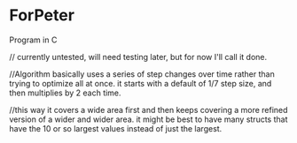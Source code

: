 # ForPeter

Program in C

// currently untested, will need testing later, but for now I'll call it done. 

//Algorithm basically uses a series of step changes over time rather than trying to optimize all at once. it starts with a default of 1/7 step size, and then multiplies by 2 each time. 

//this way it covers a wide area first and then keeps covering a more refined version of a wider and wider area. it might be best to have many structs that have the 10 or so largest values instead of just the largest. 

